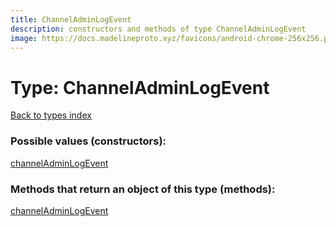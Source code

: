 ```yaml
---
title: ChannelAdminLogEvent
description: constructors and methods of type ChannelAdminLogEvent
image: https://docs.madelineproto.xyz/favicons/android-chrome-256x256.png
---
```

# Type: ChannelAdminLogEvent
[Back to types index](index.md)



### Possible values (constructors):

[channelAdminLogEvent](../constructors/channelAdminLogEvent.md)  



### Methods that return an object of this type (methods):



[channelAdminLogEvent](../constructors/channelAdminLogEvent.md)  

